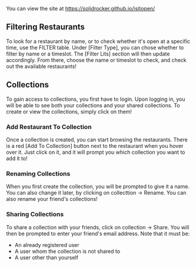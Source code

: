 
You can view the site at https://solidrocker.github.io/isitopen/

## Filtering Restaurants

To look for a restaurant by name, or to check whether it's open at a specific time, use the FILTER table.
Under [Filter Type], you can chose whether to filter by name or a timeslot.
The [Filter Lits] section will then update accordingly.
From there, choose the name or timeslot to check, and check out the available restaurants!

## Collections

To gain access to collections, you first have to login.
Upon logging in, you will be able to see both your collections and your shared collections.
To create or view the collections, simply click on them!

### Add Restaurant To Collection

Once a collection is created, you can start browsing the restaurants.
There is a red [Add To Collection] button next to the restaurant when you hover over it.
Just click on it, and it will prompt you which collection you want to add it to!

### Renaming Collections

When you first create the collection, you will be prompted to give it a name.
You can also change it later, by clicking on collecttion -> Rename.
You can also rename your friend's collections!

### Sharing Collections

To share a collection with your friends, click on collection -> Share.
You will then be prompted to enter your friend's email address. Note that it must be:
 - An already registered user
 - A user whom the collection is not shared to
 - A user other than yourself

